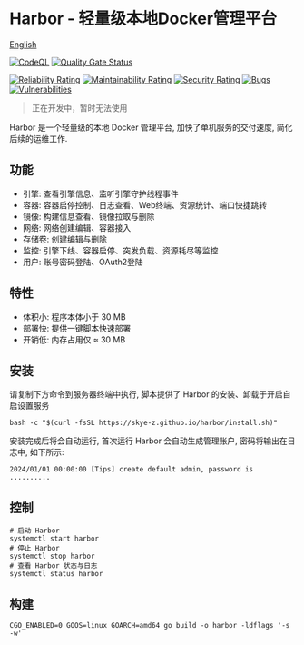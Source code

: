 # Harbor - 轻量级本地Docker管理平台

[English](README_en.md)

[![CodeQL](https://github.com/skye-z/harbor/workflows/CodeQL/badge.svg)](https://github.com/skye-z/harbor/security/code-scanning)
[![Quality Gate Status](https://sonarcloud.io/api/project_badges/measure?project=skye-z_harbor&metric=alert_status)](https://sonarcloud.io/summary/new_code?id=skye-z_harbor)

[![Reliability Rating](https://sonarcloud.io/api/project_badges/measure?project=skye-z_harbor&metric=reliability_rating)](https://sonarcloud.io/summary/new_code?id=skye-z_harbor)
[![Maintainability Rating](https://sonarcloud.io/api/project_badges/measure?project=skye-z_harbor&metric=sqale_rating)](https://sonarcloud.io/summary/new_code?id=skye-z_harbor)
[![Security Rating](https://sonarcloud.io/api/project_badges/measure?project=skye-z_harbor&metric=security_rating)](https://sonarcloud.io/summary/new_code?id=skye-z_harbor)
[![Bugs](https://sonarcloud.io/api/project_badges/measure?project=skye-z_harbor&metric=bugs)](https://sonarcloud.io/summary/new_code?id=skye-z_harbor)
[![Vulnerabilities](https://sonarcloud.io/api/project_badges/measure?project=skye-z_harbor&metric=vulnerabilities)](https://sonarcloud.io/summary/new_code?id=skye-z_harbor)

> 正在开发中，暂时无法使用

Harbor 是一个轻量级的本地 Docker 管理平台, 加快了单机服务的交付速度, 简化后续的运维工作.

## 功能

* 引擎: 查看引擎信息、监听引擎守护线程事件
* 容器: 容器启停控制、日志查看、Web终端、资源统计、端口快捷跳转
* 镜像: 构建信息查看、镜像拉取与删除
* 网络: 网络创建编辑、容器接入
* 存储卷: 创建编辑与删除
* 监控: 引擎下线、容器启停、突发负载、资源耗尽等监控
* 用户: 账号密码登陆、OAuth2登陆

## 特性

* 体积小: 程序本体小于 30 MB
* 部署快: 提供一键脚本快速部署
* 开销低: 内存占用仅 ≈ 30 MB

## 安装

请复制下方命令到服务器终端中执行, 脚本提供了 Harbor 的安装、卸载于开启自启设置服务

```shell
bash -c "$(curl -fsSL https://skye-z.github.io/harbor/install.sh)"
```

安装完成后将会自动运行, 首次运行 Harbor 会自动生成管理账户, 密码将输出在日志中, 如下所示:

```log
2024/01/01 00:00:00 [Tips] create default admin, password is ..........
```

## 控制

```shell
# 启动 Harbor
systemctl start harbor
# 停止 Harbor
systemctl stop harbor
# 查看 Harbor 状态与日志
systemctl status harbor
```

## 构建

```shell
CGO_ENABLED=0 GOOS=linux GOARCH=amd64 go build -o harbor -ldflags '-s -w'
```
